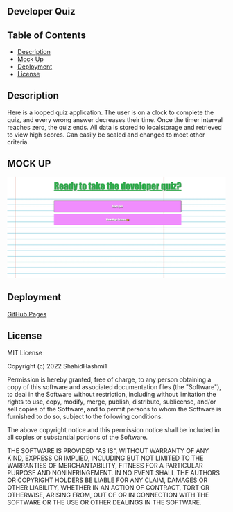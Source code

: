# <Developer-Quiz>

## Developer Quiz

## Table of Contents

- [Description](#description)
- [Mock Up](#mock-up)
- [Deployment](#deployment)
- [License](#license)

## Description
Here is a looped quiz application. The user is on a clock to complete the quiz, and every wrong answer decreases their time. Once the timer interval reaches zero, the quiz ends. All data is stored to localstorage and retrieved to view high scores. Can easily be scaled and changed to meet other criteria.

## MOCK UP

![Developer Quiz](./assets/images/Developer%20Quiz.png)

## Deployment

<a href="https://shahidhashmi1.github.io/dev-quiz/">GitHub Pages</a>

## License

MIT License

Copyright (c) 2022 ShahidHashmi1

Permission is hereby granted, free of charge, to any person obtaining a copy
of this software and associated documentation files (the "Software"), to deal
in the Software without restriction, including without limitation the rights
to use, copy, modify, merge, publish, distribute, sublicense, and/or sell
copies of the Software, and to permit persons to whom the Software is
furnished to do so, subject to the following conditions:

The above copyright notice and this permission notice shall be included in all
copies or substantial portions of the Software.

THE SOFTWARE IS PROVIDED "AS IS", WITHOUT WARRANTY OF ANY KIND, EXPRESS OR
IMPLIED, INCLUDING BUT NOT LIMITED TO THE WARRANTIES OF MERCHANTABILITY,
FITNESS FOR A PARTICULAR PURPOSE AND NONINFRINGEMENT. IN NO EVENT SHALL THE
AUTHORS OR COPYRIGHT HOLDERS BE LIABLE FOR ANY CLAIM, DAMAGES OR OTHER
LIABILITY, WHETHER IN AN ACTION OF CONTRACT, TORT OR OTHERWISE, ARISING FROM,
OUT OF OR IN CONNECTION WITH THE SOFTWARE OR THE USE OR OTHER DEALINGS IN THE
SOFTWARE.

